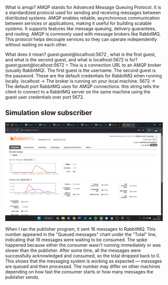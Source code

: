 What is amqp?
AMQP stands for Advanced Message Queuing Protocol. It is a standardized protocol used for sending and receiving messages between distributed systems. AMQP enables reliable, asynchronous communication between services or applications, making it useful for building scalable systems. It supports features like message queuing, delivery guarantees, and routing. AMQP is commonly used with message brokers like RabbitMQ. This protocol helps decouple services so they can operate independently without waiting on each other.

What does it mean? guest:guest@localhost:5672 , what is the first guest, and what is the second guest, and what is localhost:5672 is for?
guest:guest@localhost:5672 = This is a connection URL to an AMQP broker (usually RabbitMQ).
The first guest is the username.
The second guest is the password.
These are the default credentials for RabbitMQ when running locally.
localhost → The broker is running on your local machine.
5672 → The default port RabbitMQ uses for AMQP connections.
this string tells the client to connect to a RabbitMQ server on the same machine using the guest user credentials over port 5672.

## Simulation slow subscriber
<img src="img/ss1.png">

When I ran the publisher program, it sent 16 messages to RabbitMQ. This number appeared in the "Queued messages" chart under the "Total" line, indicating that 16 messages were waiting to be consumed. The spike happened because either the consumer wasn't running immediately or was slower than the publisher. After some time, all the messages were successfully acknowledged and consumed, so the total dropped back to 0. This shows that the messaging system is working as expected — messages are queued and then processed. The number may differ on other machines depending on how fast the consumer starts or how many messages the publisher sends.